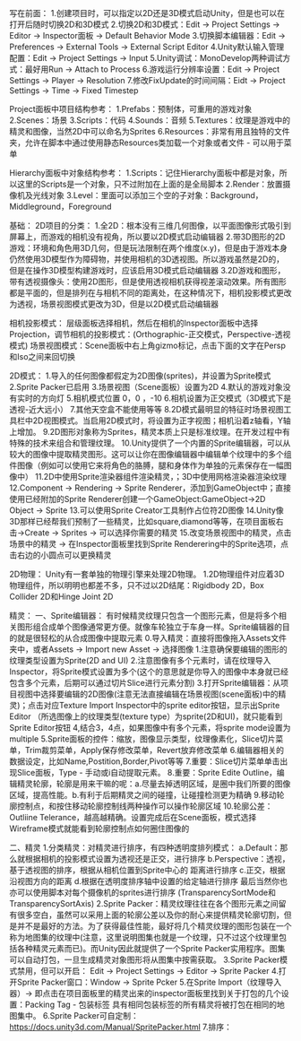 写在前面：
1.创建项目时，可以指定以2D还是3D模式启动Unity，但是也可以在打开后随时切换2D和3D模式
2.切换2D和3D模式：Edit -> Project Settings -> Editor -> Inspector面板 -> Default Behavior Mode
3.切换脚本编辑器：Edit -> Preferences -> External Tools -> External Script Editor
4.Unity默认输入管理配置：Edit -> Project Settings -> Input
5.Unity调试：MonoDevelop两种调试方式：最好用Run -> Attach to Process
6.游戏运行分辨率设置：Edit -> Project Settings -> Player -> Resolution
7.修改FixUpdate的时间间隔：Eidt -> Project Settings -> Time -> Fixed Timestep

Project面板中项目结构参考：
1.Prefabs：预制体，可重用的游戏对象
2.Scenes：场景
3.Scripts：代码
4.Sounds：音频
5.Textures：纹理是游戏中的精灵和图像，当然2D中可以命名为Sprites
6.Resources：非常有用且独特的文件夹，允许在脚本中通过使用静态Resources类加载一个对象或者文件 - 可以用于菜单

Hierarchy面板中对象结构参考：
1.Scripts：记住Hierarchy面板中都是对象，所以这里的Scripts是一个对象，只不过附加在上面的是全局脚本
2.Render：放置摄像机及光线对象
3.Level：里面可以添加三个空的子对象：Background，Middleground，Foreground

基础：
2D项目的分类：
1.全2D：根本没有三维几何图像，以平面图像形式吸引到屏幕上，而游戏的相机没有视角，所以要以2D模式启动编辑器
2.带3D图形的2D游戏：环境和角色用3D几何，但是玩法限制在两个维度(x.y)，但是由于游戏本身仍然使用3D模型作为障碍物，并使用相机的3D透视图。所以游戏虽然是2D的，但是在操作3D模型构建游戏时，应该启用3D模式启动编辑器
3.2D游戏和图形，带有透视摄像头：使用2D图形，但是使用透视相机获得视差滚动效果。所有图形都是平面的，但是排列在与相机不同的距离处，在这种情况下，相机投影模式更改为透视，场景视图模式更改为3D，但是以2D模式启动编辑器

相机投影模式：
层级面板选择相机，然后在相机的Inspector面板中选择Projection，调节相机的投影模式：(Orthographic-正交模式，Perspective-透视模式)
场景视图模式：Scene面板中右上角gizmo标记，点击下面的文字在Persp和Iso之间来回切换


2D模式：
1.导入的任何图像都假定为2D图像(sprites)，并设置为Sprite模式
2.Sprite Packer已启用
3.场景视图（Scene面板）设置为2D
4.默认的游戏对象没有实时的方向灯
5.相机模式位置 0，0 ，-10
6.相机设置为正交模式（3D模式下是透视-近大远小）
7.其他天空盒不能使用等等
8.2D模式最明显的特征时场景视图工具栏中2D视图模式。当启用2D模式时，将设置为正字视图；相机沿着z轴看，Y轴上增加。
9.2D图形对象称为Sprites，精灵本质上只是标准纹理。在开发过程中有特殊的技术来组合和管理纹理。
10.Unity提供了一个内置的Sprite编辑器，可以从较大的图像中提取精灵图形。这可以让你在图像编辑器中编辑单个纹理中的多个组件图像（例如可以使用它来将角色的胳膊，腿和身体作为单独的元素保存在一幅图像中）
11.2D中使用Sprite渲染器组件渲染精灵，；3D中使用网格渲染器渲染纹理
12.Component -> Rendering -> Sprite Renderer，添加到GameObject中；直接使用已经附加的Sprite Renderer创建一个GameObject:GameObject->2D Object -> Sprite
13.可以使用Sprite Creator工具制作占位符2D图像
14.Unity像3D那样已经帮我们预制了一些精灵，比如square,diamond等等，在项目面板右击->Create -> Sprites -> 可以选择你需要的精灵
15.改变场景视图中的精灵，点击场景中的精灵 -> 在Inspector面板里找到Sprite Renderering中的Sprite选项，点击右边的小圆点可以更换精灵

2D物理：
Unity有一套单独的物理引擎来处理2D物理。
1.2D物理组件对应着3D物理组件，所以明明也都差不多，只不过以2D结尾：Rigidbody 2D，Box Collider 2D和Hinge Joint 2D


精灵：
一、Sprite编辑器：
有时候精灵纹理只包含一个图形元素，但是将多个相关图形组合成单个图像通常更方便。就像车轮独立于车身一样。Sprite编辑器的目的就是很轻松的从合成图像中提取元素
0.导入精灵：直接将图像拖入Assets文件夹中，或者Assets -> Import new Asset -> 选择图像
1.注意确保要编辑的图形的纹理类型设置为Sprite(2D and UI)
2.注意图像有多个元素时，请在纹理导入Inspector，将Sprite模式设置为多个(这个的意思就是你导入的图像中本身就已经包含多个元素，后期可以通过切片Slice进行元素分割)
3.打开Sprite编辑器：从项目视图中选择要编辑的2D图像(注意无法直接编辑在场景视图(scene面板)中的精灵)；点击对应Texture Import Inspector中的sprite editor按钮，显示出Sprite Editor
（所选图像上的纹理类型(texture type）为sprite(2D和UI)，就只能看到Sprite Editor按钮
4,结合3，4点，如果图像中有多个元素，将sprite mode设置为multiple
5.Sprite面板的控件：缩放，图像显示类型，纹理像素化，Slice切片菜单，Trim裁剪菜单，Apply保存修改菜单，Revert放弃修改菜单
6.编辑器相关的数据设定，比如Name,Postition,Border,Pivot等等
7.重要：Slice切片菜单单击出现Slice面板，Type - 手动或i自动提取元素。
8.重要：Sprite Edite Outline，编辑精灵轮廓，轮廓是用来干嘛的呢：a.尽量去掉透明区域，是圈中我们所要的图像区域，提高性能。b.有利于后期精灵之间的碰撞，让碰撞检测更为精确
9.移动轮廓控制点，和按住移动轮廓控制线两种操作可以操作轮廓区域
10.轮廓公差：Outliine Telerance，越高越精确。设置完成后在Scene面板，模式选择Wireframe模式就能看到轮廓控制点如何圈住图像的

二、精灵
1.分类精灵：对精灵进行排序，有四种透明度排列模式：
a.Default：那么就根据相机的投影模式设置为透视还是正交，进行排序
b.Perspective：透视，基于透视图的排序，根据从相机位置到Sprite中心的		距离进行排序
c.正交，根据沿视图方向的距离
d.根据在透明度排序轴中设置的给定轴进行排序
最后当然你也亦可以使用脚本对每个摄像机的sprites进行排序		(TransparencySortMode和TransparencySortAxis)
2.Sprite Packer：精灵纹理往往在各个图形元素之间留有很多空白，虽然可以采用上面的轮廓公差以及你的耐心来提供精灵轮廓切割，但是并不是最好的方法。为了获得最佳性能，最好将几个精灵纹理的图形包装在一个称为地图集的纹理中(注意，这里说明图集也就是一个纹理，只不过这个纹理里包括各种精灵元素而已)。而Unity因此就提供了一个Sprite Packer实用程序。图集可以自动打包，一旦生成精灵对象图形将从图集中按需获取。
3.Sprite Packer模式禁用，但可以开启：
   Edit -> Project Settings -> Editor -> Sprite Packer
4.打开Sprite Packer窗口：Window -> Sprite Pcker
5.在Sprite Import（纹理导入器）-> 即点击在项目面板里的精灵出来的inspector面板里找到关于打包的几个设置：Packing Tag - 包装标签
具有相同包装标签的所有精灵将被打包在相同的地图集中。
6.Sprite Packer可自定制：https://docs.unity3d.com/Manual/SpritePacker.html
7.排序：